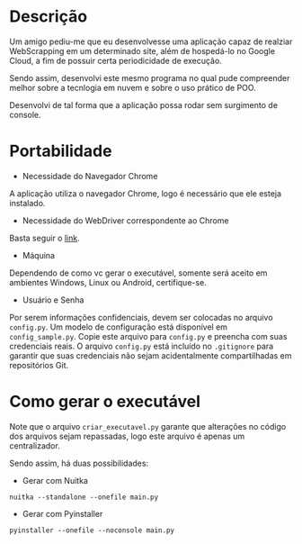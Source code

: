 # Descrição

Um amigo pediu-me que eu desenvolvesse uma aplicação 
capaz de realziar WebScrapping em um determinado site,
além de hospedá-lo no Google Cloud, a fim de possuir
certa periodicidade de execução.

Sendo assim, desenvolvi este mesmo programa no qual pude
compreender melhor sobre a tecnlogia em nuvem e sobre o
uso prático de POO.

Desenvolvi de tal forma que a aplicação possa rodar sem
surgimento de console.

# Portabilidade

* Necessidade do Navegador Chrome

A aplicação utiliza o navegador Chrome, logo é necessário que ele esteja instalado.

* Necessidade do WebDriver correspondente ao Chrome

Basta seguir o [link](https://youtu.be/FT0cWOUkCzI). 

* Máquina

Dependendo de como vc gerar o executável, somente será aceito em ambientes
Windows, Linux ou Android, certifique-se.

* Usuário e Senha

Por serem informações confidenciais, devem ser colocadas no arquivo `config.py`.
Um modelo de configuração está disponível em `config_sample.py`. 
Copie este arquivo para `config.py` e preencha com suas credenciais reais.
O arquivo `config.py` está incluído no `.gitignore` para garantir que suas credenciais
não sejam acidentalmente compartilhadas em repositórios Git.

# Como gerar o executável

Note que o arquivo ```criar_executavel.py``` garante que alterações
no código dos arquivos sejam repassadas, logo este arquivo é apenas 
um centralizador.

Sendo assim, há duas possibilidades:

* Gerar com Nuitka

```str
nuitka --standalone --onefile main.py
```

* Gerar com Pyinstaller

```str
pyinstaller --onefile --noconsole main.py
```



